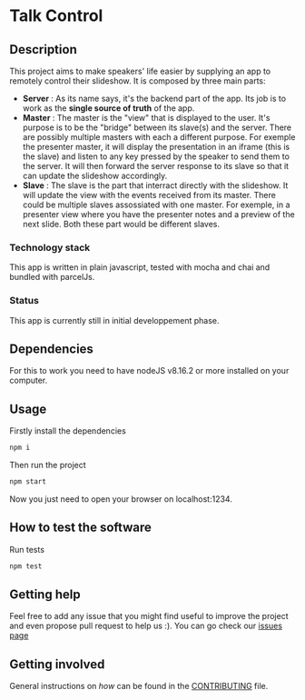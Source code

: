 # Talk Control

## Description

This project aims to make speakers' life easier by supplying an app to remotely control their slideshow.
It is composed by three main parts:

-   **Server** : As its name says, it's the backend part of the app. Its job is to work as the **single source of truth** of the app.
-   **Master** : The master is the "view" that is displayed to the user. It's purpose is to be the "bridge" between its slave(s) and the server. There are possibly multiple masters with each a different purpose. For exemple the presenter master, it will display the presentation in an iframe (this is the slave) and listen to any key pressed by the speaker to send them to the server. It will then forward the server response to its slave so that it can update the slideshow accordingly.
-   **Slave** : The slave is the part that interract directly with the slideshow. It will update the view with the events received from its master. There could be multiple slaves assossiated with one master. For exemple, in a presenter view where you have the presenter notes and a preview of the next slide. Both these part would be different slaves.

### Technology stack

This app is written in plain javascript, tested with mocha and chai and bundled with parcelJs.

### Status

This app is currently still in initial developpement phase.

## Dependencies

For this to work you need to have nodeJS v8.16.2 or more installed on your computer.

## Usage

Firstly install the dependencies

```sh
npm i
```

Then run the project

```sh
npm start
```

Now you just need to open your browser on localhost:1234.

## How to test the software

Run tests

```sh
npm test
```

## Getting help

Feel free to add any issue that you might find useful to improve the project and even propose pull request to help us :).
You can go check our [issues page]('https://github.com/sfeir-open-source/talk-control/issues')

## Getting involved

General instructions on _how_ can be found in the [CONTRIBUTING](CONTRIBUTING.md) file.
